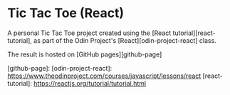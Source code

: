 # Tic Tac Toe (React)

A personal Tic Tac Toe project created using the [React tutorial][react-tutorial], as part of the Odin
Project's [React][odin-project-react] class.

The result is hosted on [GitHub pages][github-page]

[github-page]: 
[odin-project-react]: https://www.theodinproject.com/courses/javascript/lessons/react
[react-tutorial]: https://reactjs.org/tutorial/tutorial.html